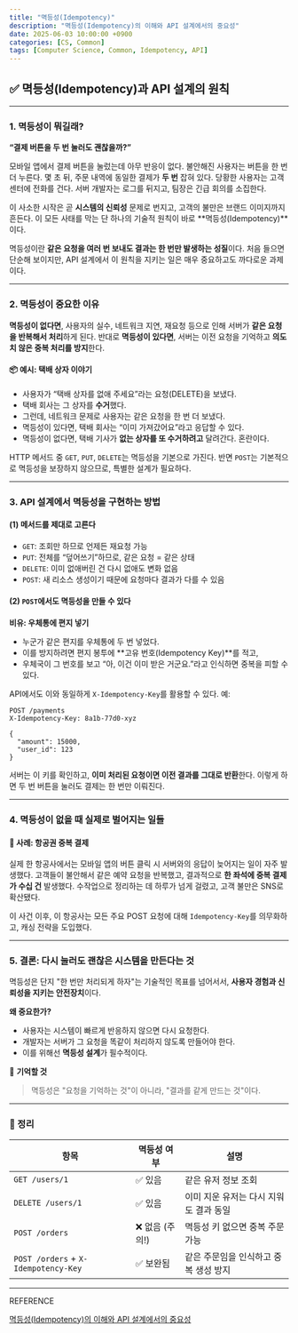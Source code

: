 ```yaml
---
title: "멱등성(Idempotency)"
description: "멱등성(Idempotency)의 이해와 API 설계에서의 중요성"
date: 2025-06-03 10:00:00 +0900
categories: [CS, Common]
tags: [Computer Science, Common, Idempotency, API]
---
```



## ✅ 멱등성(Idempotency)과 API 설계의 원칙

---

### 1. 멱등성이 뭐길래?

**“결제 버튼을 두 번 눌러도 괜찮을까?”**

모바일 앱에서 결제 버튼을 눌렀는데 아무 반응이 없다. 불안해진 사용자는 버튼을 한 번 더 누른다. 몇 초 뒤, 주문 내역에 동일한 결제가 **두 번** 잡혀 있다. 당황한 사용자는 고객센터에 전화를 건다. 서버 개발자는 로그를 뒤지고, 팀장은 긴급 회의를 소집한다.

이 사소한 시작은 곧 **시스템의 신뢰성** 문제로 번지고, 고객의 불만은 브랜드 이미지까지 흔든다.
이 모든 사태를 막는 단 하나의 기술적 원칙이 바로 \*\*멱등성(Idempotency)\*\*이다.

멱등성이란 **같은 요청을 여러 번 보내도 결과는 한 번만 발생하는 성질**이다. 처음 들으면 단순해 보이지만, API 설계에서 이 원칙을 지키는 일은 매우 중요하고도 까다로운 과제이다.

---

### 2. 멱등성이 중요한 이유

**멱등성이 없다면**, 사용자의 실수, 네트워크 지연, 재요청 등으로 인해 서버가 **같은 요청을 반복해서 처리**하게 된다. 반대로 **멱등성이 있다면**, 서버는 이전 요청을 기억하고 **의도치 않은 중복 처리를 방지**한다.

#### 📦 예시: 택배 상자 이야기

* 사용자가 “택배 상자를 없애 주세요”라는 요청(DELETE)을 보냈다.
* 택배 회사는 그 상자를 **수거**했다.
* 그런데, 네트워크 문제로 사용자는 같은 요청을 한 번 더 보냈다.
* 멱등성이 있다면, 택배 회사는 “이미 가져갔어요”라고 응답할 수 있다.
* 멱등성이 없다면, 택배 기사가 **없는 상자를 또 수거하려고** 달려간다. 혼란이다.

HTTP 메서드 중 `GET`, `PUT`, `DELETE`는 멱등성을 기본으로 가진다. 반면 `POST`는 기본적으로 멱등성을 보장하지 않으므로, 특별한 설계가 필요하다.

---

### 3. API 설계에서 멱등성을 구현하는 방법

#### (1) 메서드를 제대로 고른다

* `GET`: 조회만 하므로 언제든 재요청 가능
* `PUT`: 전체를 “덮어쓰기”하므로, 같은 요청 = 같은 상태
* `DELETE`: 이미 없애버린 건 다시 없애도 변화 없음
* `POST`: 새 리소스 생성이기 때문에 요청마다 결과가 다를 수 있음

#### (2) `POST`에서도 멱등성을 만들 수 있다

**비유: 우체통에 편지 넣기**

* 누군가 같은 편지를 우체통에 두 번 넣었다.
* 이를 방지하려면 편지 봉투에 \*\*고유 번호(Idempotency Key)\*\*를 적고,
* 우체국이 그 번호를 보고 “아, 이건 이미 받은 거군요.”라고 인식하면 중복을 피할 수 있다.

API에서도 이와 동일하게 `X-Idempotency-Key`를 활용할 수 있다. 예:

```http
POST /payments
X-Idempotency-Key: 8a1b-77d0-xyz

{
  "amount": 15000,
  "user_id": 123
}
```

서버는 이 키를 확인하고, **이미 처리된 요청이면 이전 결과를 그대로 반환**한다. 이렇게 하면 두 번 버튼을 눌러도 결제는 한 번만 이뤄진다.

---

### 4. 멱등성이 없을 때 실제로 벌어지는 일들

#### 🧨 사례: 항공권 중복 결제

실제 한 항공사에서는 모바일 앱의 버튼 클릭 시 서버와의 응답이 늦어지는 일이 자주 발생했다. 고객들이 불안해서 같은 예약 요청을 반복했고, 결과적으로 **한 좌석에 중복 결제가 수십 건** 발생했다. 수작업으로 정리하는 데 하루가 넘게 걸렸고, 고객 불만은 SNS로 확산됐다.

이 사건 이후, 이 항공사는 모든 주요 POST 요청에 대해 `Idempotency-Key`를 의무화하고, 캐싱 전략을 도입했다.

---

### 5. 결론: 다시 눌러도 괜찮은 시스템을 만든다는 것

멱등성은 단지 "한 번만 처리되게 하자"는 기술적인 목표를 넘어서서, **사용자 경험과 신뢰성을 지키는 안전장치**이다.

**왜 중요한가?**

* 사용자는 시스템이 빠르게 반응하지 않으면 다시 요청한다.
* 개발자는 서버가 그 요청을 똑같이 처리하지 않도록 만들어야 한다.
* 이를 위해선 **멱등성 설계**가 필수적이다.

📌 **기억할 것**

> 멱등성은 "요청을 기억하는 것"이 아니라, "결과를 같게 만드는 것"이다.

---

### 📎 정리

| 항목                                   | 멱등성 여부     | 설명                     |
| ------------------------------------ | ---------- | ---------------------- |
| `GET /users/1`                       | ✅ 있음       | 같은 유저 정보 조회            |
| `DELETE /users/1`                    | ✅ 있음       | 이미 지운 유저는 다시 지워도 결과 동일 |
| `POST /orders`                       | ❌ 없음 (주의!) | 멱등성 키 없으면 중복 주문 가능     |
| `POST /orders` + `X-Idempotency-Key` | ✅ 보완됨      | 같은 주문임을 인식하고 중복 생성 방지  |

---

REFERENCE  

[멱등성(Idempotency)의 이해와 API 설계에서의 중요성](https://f-lab.kr/insight/understanding-idempotency-in-api-design?gad_source=1&gad_campaignid=22368870602&gbraid=0AAAAACGgUFcs6-78ypimifpWJZITxnqSN&gclid=Cj0KCQjw0LDBBhCnARIsAMpYlAqaSzecANVM3CrwmoxBff9qQeXpZ2iXp6p8X0JtjYy_R9iWbR_RTmoaApClEALw_wcB)